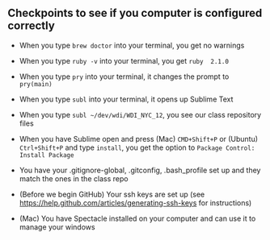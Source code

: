 ## Checkpoints to see if you computer is configured correctly

* When you type `brew doctor` into your terminal, you get no warnings
* When you type `ruby -v` into your terminal, you get `ruby  2.1.0`
* When you type `pry` into your terminal, it changes the prompt to `pry(main)`

* When you type `subl` into your terminal, it opens up Sublime Text
* When you type `subl ~/dev/wdi/WDI_NYC_12`, you see our class repository files

* When you have Sublime open and press (Mac) `CMD+Shift+P` or (Ubuntu) `Ctrl+Shift+P` and type `install`, you get the option to `Package Control: Install Package`
* You have your .gitignore-global, .gitconfig, .bash_profile set up and they match the ones in the class repo

* (Before we begin GitHub) Your ssh keys are set up (see https://help.github.com/articles/generating-ssh-keys for instructions)
* (Mac) You have Spectacle installed on your computer and can use it to manage your windows
